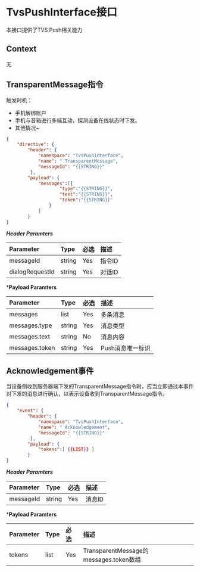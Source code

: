 # TvsPushInterface接口

本接口提供了TVS Push相关能力

## Context
无

## TransparentMessage指令

触发时机：

- 手机解绑账户
- 手机与音箱进行多端互动，探测设备在线状态时下发。
- 其他情况~

```json
{
    "directive": {
        "header": {
            "namespace": "TvsPushInterface",
            "name": " TransparentMessage",
            "messageId": "{{STRING}}"
         },
        "payload": {
            "messages":[{
                    "type":"{{STRING}}",
                    "text":"{{STRING}}",
                    "token":"{{STRING}}"
                }
            ]
        }
}

```

***Header Paramters***

|    Parameter            |    Type        |    必选    |    描述                                |
|    :-------------------    |    :--------    |    :-----    |    :--------------------------------    |
|    messageId            |    string    |    Yes    |    指令ID                            |
|    dialogRequestId    |    string    |    Yes    |    对话ID                            |

***Payload Paramters** 

| Parameter      | Type   | 必选 | 描述             |
| :------------- | :----- | :--- | :--------------- |
| messages       | list   | Yes  | 多条消息         |
| messages.type  | string | Yes  | 消息类型         |
| messages.text  | string | No   | 消息内容         |
| messages.token | string | Yes  | Push消息唯一标识 |

## Acknowledgement事件

当设备侧收到服务器端下发的TransparentMessage指令时，应当立即通过本事件对下发的消息进行确认，以表示设备收到TransparentMessage指令。

```json
{
    "event": {
        "header": {
            "namespace": "TvsPushInterface",
            "name": " Acknowledgement",
            "messageId": "{{STRING}}"
         },
        "payload": {
            "tokens":[ {{LIST}} ]
        }
}

```

***Header Paramters***

|    Parameter            |    Type        |    必选    |    描述                                |
|    :-------------------    |    :--------    |    :-----    |    :--------------------------------    |
|    messageId            |    string    |    Yes    |    消息ID                            |

***Payload Paramters** 

| Parameter | Type | 必选 | 描述                                   |
| :-------- | :--- | :--- | :------------------------------------- |
| tokens    | list | Yes  | TransparentMessage的messages.token数组 |
